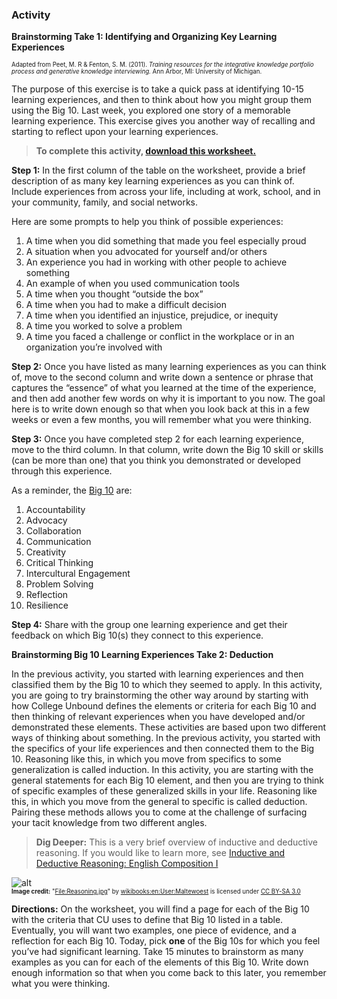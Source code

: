### Activity

**Brainstorming Take 1: Identifying and Organizing Key Learning Experiences**

<sub><sup>Adapted from Peet, M. R & Fenton, S. M. (2011). *Training resources for the integrative knowledge portfolio process and generative knowledge interviewing.* Ann Arbor, MI: University of Michigan.</sup></sub>

The purpose of this exercise is to take a quick pass at identifying 10-15 learning experiences, and then to think about how you might group them using the Big 10. Last week, you explored one story of a memorable learning experience. This exercise gives you another way of recalling and starting to reflect upon your learning experiences. 

> **To complete this activity, [download this worksheet.](https://docs.google.com/document/d/1ySQfP8qkoep7IERFicWlRNIxaheJ6Pu8/edit?usp=sharing&ouid=112836304020089654681&rtpof=true&sd=true)**

**Step 1:** In the first column of the table on the worksheet, provide a brief description of as many key learning experiences as you can think of. Include experiences from across your life, including at work, school, and in your community, family, and social networks.

Here are some prompts to help you think of possible experiences:
1. A time when you did something that made you feel especially proud
1. A situation when you advocated for yourself and/or others
1. An experience you had in working with other people to achieve something
1. An example of when you used communication tools
1. A time when you thought “outside the box”
1. A time when you had to make a difficult decision
1. A time when you identified an injustice, prejudice, or inequity
1. A time you worked to solve a problem
1. A time you faced a challenge or conflict in the workplace or in an organization you’re involved with

**Step 2:** Once you have listed as many learning experiences as you can think of, move to the second column and write down a sentence or phrase that captures the “essence” of what you learned at the time of the experience, and then add another few words on why it is important to you now. The goal here is to write down enough so that when you look back at this in a few weeks or even a few months, you will remember what you were thinking.

**Step 3:** Once you have completed step 2 for each learning experience, move to the third column. In that column, write down the Big 10 skill or skills (can be more than one) that you think you demonstrated or developed through this experience.  

As a reminder, the [Big 10](https://www.collegeunbound.org/apps/pages/skills) are:

1. Accountability
1. Advocacy
1. Collaboration
1. Communication
1. Creativity
1. Critical Thinking
1. Intercultural Engagement
1. Problem Solving
1. Reflection
1. Resilience

**Step 4:** Share with the group one learning experience and get their feedback on which Big 10(s) they connect to this experience. 
<br>

**Brainstorming Big 10 Learning Experiences Take 2: Deduction**

In the previous activity, you started with learning experiences and then classified them by the Big 10 to which they seemed to apply. In this activity, you are going to try brainstorming the other way around by starting with how College Unbound defines the elements or criteria for each Big 10 and then thinking of relevant experiences when you have developed and/or demonstrated these elements.
These activities are based upon two different ways of thinking about something. In the previous activity, you started with the specifics of your life experiences and then connected them to the Big 10. Reasoning like this, in which you move from specifics to some generalization is called induction. In this activity, you are starting with the general statements for each Big 10 element, and then you are trying to think of specific examples of these generalized skills in your life. Reasoning like this, in which you move from the general to specific is called deduction. Pairing these methods allows you to come at the challenge of surfacing your tacit knowledge from two different angles.  

> **Dig Deeper:** This is a very brief overview of inductive and deductive reasoning. If you would like to learn more, see [Inductive and Deductive Reasoning: English Composition I](https://www.kellogg.edu/upload/eng151text/chapter/text-inductive-reasoning/index.html)

![alt](https://upload.wikimedia.org/wikipedia/commons/7/75/Reasoning.jpg)<br>
<sub><sup> **Image credit:** "[File:Reasoning.jpg](https://commons.wikimedia.org/w/index.php?curid=5063618)" by [wikibooks:en:User:Maltewoest](https://en.wikibooks.org/wiki/en:User:Maltewoest)  is licensed under [CC BY-SA 3.0](http://creativecommons.org/licenses/by-sa/3.0/?ref=ccsearch&atype=rich)</sup></sub>

**Directions:** On the worksheet, you will find a page for each of the Big 10 with the criteria that CU uses to define that Big 10 listed in a table. Eventually, you will want two examples, one piece of evidence, and a reflection for each Big 10. 
Today, pick **one** of the Big 10s for which you feel you’ve had significant learning. Take 15 minutes to brainstorm as many examples as you can for each of the elements of this Big 10. Write down enough information so that when you come back to this later, you remember what you were thinking. 
